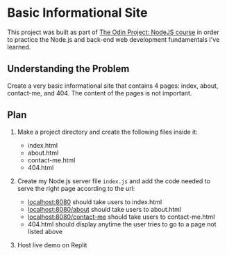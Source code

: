 # Basic Informational Site

This project was built as part of <a href="https://www.theodinproject.com/lessons/nodejs-basic-informational-site">The Odin Project: NodeJS course</a> in order to practice the Node.js and back-end web development fundamentals I've learned.

## Understanding the Problem

Create a very basic informational site that contains 4 pages: index, about, contact-me, and 404. The content of the pages is not important.

## Plan

1. Make a project directory and create the following files inside it:
   - index.html
   - about.html
   - contact-me.html
   - 404.html

1. Create my Node.js server file `index.js` and add the code needed to serve the right page according to the url:
   - <a href="localhost:8080">localhost:8080</a> should take users to index.html
   - <a href="localhost:8080/about">localhost:8080/about</a> should take users to about.html
   - <a href="localhost:8080/contact-me">localhost:8080/contact-me</a> should take users to contact-me.html
   - 404.html should display anytime the user tries to go to a page not listed above

1. Host live demo on Replit
